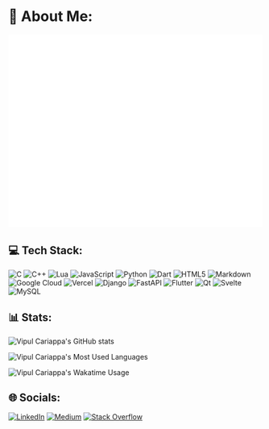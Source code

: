 # 💫 About Me:
![Info](https://raw.githubusercontent.com/Vipul-Cariappa/Vipul-Cariappa/main/me.svg)


## 💻 Tech Stack:
![C](https://img.shields.io/badge/c-%2300599C.svg?style=for-the-badge&logo=c&logoColor=white) ![C++](https://img.shields.io/badge/c++-%2300599C.svg?style=for-the-badge&logo=c%2B%2B&logoColor=white) ![Lua](https://img.shields.io/badge/lua-%232C2D72.svg?style=for-the-badge&logo=lua&logoColor=white) ![JavaScript](https://img.shields.io/badge/javascript-%23323330.svg?style=for-the-badge&logo=javascript&logoColor=%23F7DF1E) ![Python](https://img.shields.io/badge/python-3670A0?style=for-the-badge&logo=python&logoColor=ffdd54) ![Dart](https://img.shields.io/badge/dart-%230175C2.svg?style=for-the-badge&logo=dart&logoColor=white) ![HTML5](https://img.shields.io/badge/html5-%23E34F26.svg?style=for-the-badge&logo=html5&logoColor=white) ![Markdown](https://img.shields.io/badge/markdown-%23000000.svg?style=for-the-badge&logo=markdown&logoColor=white) ![Google Cloud](https://img.shields.io/badge/Google%20Cloud-%234285F4.svg?style=for-the-badge&logo=google-cloud&logoColor=white) ![Vercel](https://img.shields.io/badge/vercel-%23000000.svg?style=for-the-badge&logo=vercel&logoColor=white) ![Django](https://img.shields.io/badge/django-%23092E20.svg?style=for-the-badge&logo=django&logoColor=white) ![FastAPI](https://img.shields.io/badge/FastAPI-005571?style=for-the-badge&logo=fastapi) ![Flutter](https://img.shields.io/badge/Flutter-%2302569B.svg?style=for-the-badge&logo=Flutter&logoColor=white) ![Qt](https://img.shields.io/badge/Qt-%23217346.svg?style=for-the-badge&logo=Qt&logoColor=white) ![Svelte](https://img.shields.io/badge/svelte-%23f1413d.svg?style=for-the-badge&logo=svelte&logoColor=white) ![MySQL](https://img.shields.io/badge/mysql-%2300f.svg?style=for-the-badge&logo=mysql&logoColor=white)
## 📊 Stats:
![Vipul Cariappa's GitHub stats](https://github-readme-stats-alpha-seven-33.vercel.app/api?username=Vipul-Cariappa&show=reviews,discussions_started,discussions_answered,prs_merged,prs_merged_percentage&show_icons=true)

![Vipul Cariappa's Most Used Languages](https://github-readme-stats-alpha-seven-33.vercel.app/api/top-langs/?username=Vipul-Cariappa&theme=graywhite&hide_border=false&include_all_commits=true&count_private=true&layout=compact&hide=html,css&langs_count=6)

![Vipul Cariappa's Wakatime Usage](https://wakapi.vipulcariappa.xyz/api/badge/Vipul-Cariappa/Vipul-Cariappa/interval:7_days?label=WAKATIME%20%287%20days%29)

<!-- ![](https://github-readme-stats-alpha-seven-33.vercel.app/api/wakatime?username=Vipul-Cariappa&api_domain=wakapi.vipulcariappa.xyz&langs_count=6&layout=compact) -->

## 🌐 Socials:
[![LinkedIn](https://img.shields.io/badge/LinkedIn-%230077B5.svg?logo=linkedin&logoColor=white&style=for-the-badge)](https://linkedin.com/in/vipul-cariappa03) [![Medium](https://img.shields.io/badge/Medium-12100E?logo=medium&logoColor=white&style=for-the-badge)](https://medium.com/@@vipulcariappa) [![Stack Overflow](https://img.shields.io/badge/-Stackoverflow-FE7A16?logo=stack-overflow&logoColor=white&style=for-the-badge)]([https://stackoverflow.com/users/vipul-cariappa](https://stackoverflow.com/users/14512079/vipul-cariappa)) 

<!-- Proudly created with GPRM ( https://gprm.itsvg.in ) -->
